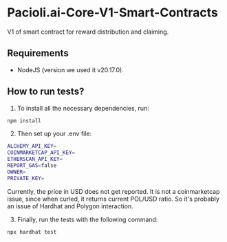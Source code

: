 # Pacioli.ai-Core-V1-Smart-Contracts

V1 of smart contract for reward distribution and claiming.

## Requirements

- NodeJS (version we used it v20.17.0).

## How to run tests?

1. To install all the necessary dependencies, run:

```bash
npm install
```

2. Then set up your .env file:

```bash
ALCHEMY_API_KEY=
COINMARKETCAP_API_KEY=
ETHERSCAN_API_KEY=
REPORT_GAS=false
OWNER=
PRIVATE_KEY=
```

Currently, the price in USD does not get reported.
It is not a coinmarketcap issue, since when curled, it returns current POL/USD ratio.
So it's probably an issue of Hardhat and Polygon interaction.

3. Finally, run the tests with the following command:

```bash
npx hardhat test
```

